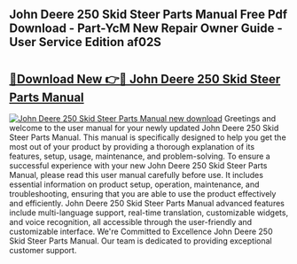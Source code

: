 ## John Deere 250 Skid Steer Parts Manual Free Pdf Download - Part-YcM New Repair Owner Guide - User Service Edition af02S

# <h2><a href="http://bc91945.oget.top/?id=John+Deere+250+Skid+Steer+Parts+Manual">🔗Download New 👉🔴 John Deere 250 Skid Steer Parts Manual</a></h2>

[![John Deere 250 Skid Steer Parts Manual new download](https://i.imgur.com/5g1atiW.png)](http://bc91945.oget.top/?id=John+Deere+250+Skid+Steer+Parts+Manual)
Greetings and welcome to the user manual for your newly updated John Deere 250 Skid Steer Parts Manual. This manual is specifically designed to help you get the most out of your product by providing a thorough explanation of its features, setup, usage, maintenance, and problem-solving. To ensure a successful experience with your new John Deere 250 Skid Steer Parts Manual, please read this user manual carefully before use. It includes essential information on product setup, operation, maintenance, and troubleshooting, ensuring that you are able to use the product effectively and efficiently. John Deere 250 Skid Steer Parts Manual advanced features include multi-language support, real-time translation, customizable widgets, and voice recognition, all accessible through the user-friendly and customizable interface. We're Committed to Excellence John Deere 250 Skid Steer Parts Manual. Our team is dedicated to providing exceptional customer support.
